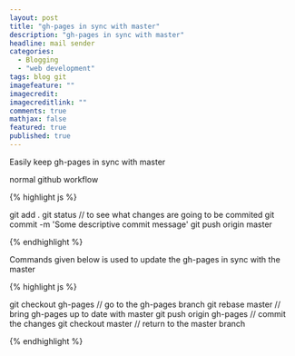 ```yaml
---
layout: post
title: "gh-pages in sync with master"
description: "gh-pages in sync with master"
headline: mail sender
categories: 
  - Blogging 
  - "web development"
tags: blog git 
imagefeature: ""
imagecredit: 
imagecreditlink: ""
comments: true
mathjax: false
featured: true
published: true
---
```


Easily keep gh-pages in sync with master

normal github workflow

{% highlight js %} 

git add .
git status // to see what changes are going to be commited
git commit -m 'Some descriptive commit message'
git push origin master

{% endhighlight %} 

Commands given below is used to update the gh-pages in sync with the master

{% highlight js %} 

git checkout gh-pages // go to the gh-pages branch
git rebase master // bring gh-pages up to date with master
git push origin gh-pages // commit the changes
git checkout master // return to the master branch

{% endhighlight %} 	